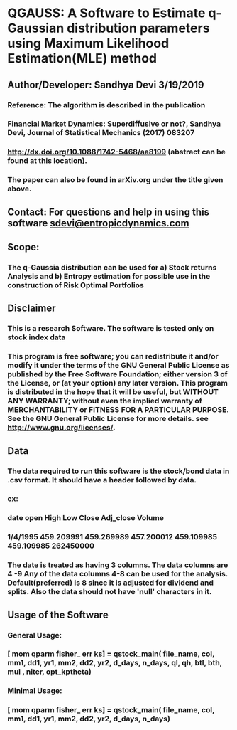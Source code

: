 # QGAUSS: A Software to Estimate q-Gaussian distribution parameters using Maximum Likelihood Estimation(MLE) method
## Author/Developer:     Sandhya Devi     3/19/2019
### Reference: The algorithm is described in the publication
### Financial Market Dynamics: Superdiffusive or not?,  Sandhya Devi, Journal of Statistical Mechanics (2017) 083207
### http://dx.doi.org/10.1088/1742-5468/aa8199 (abstract can be found at this location).
### The paper can also be found in arXiv.org under the title given above. 
##  Contact: For questions and help in using this software sdevi@entropicdynamics.com


## Scope: 
### The q-Gaussia distribution can be used for a) Stock returns Analysis and b) Entropy estimation for possible use in the construction of Risk Optimal Portfolios


## Disclaimer

### This is a research Software. The software is tested only on stock index data
### This program is free software; you can redistribute it and/or modify it under the terms of the GNU General Public License as published by the Free Software Foundation; either version 3 of the License, or (at your option) any later version. This program is distributed in the hope that it will be useful, but WITHOUT ANY WARRANTY; without even the implied warranty of MERCHANTABILITY or FITNESS FOR A PARTICULAR PURPOSE.  See the GNU General Public License for more details.  see <http://www.gnu.org/licenses/>.

## Data 

### The data required to run this software is the stock/bond data in .csv format. It should have a header followed by data. 
###  ex:
### date     open   High   Low   Close   Adj_close   Volume
### 1/4/1995   459.209991	459.269989	457.200012	459.109985	459.109985	262450000
### The date is treated as having 3 columns. The data columns are 4 -9 Any of the data columns 4-8 can be used for the analysis. Default(preferred)  is 8  since it is adjusted for dividend and splits. Also the data should not have 'null' characters in it.

###

##	Usage of the Software

###  General Usage:
### [ mom  qparm  fisher_ err  ks] =   qstock_main( file_name,  col,  mm1,  dd1,  yr1,  mm2,  dd2, yr2,  d_days,  n_days,  ql,  qh,  btl,  bth,  mul ,  niter,  opt_kptheta)
### Minimal Usage:
### [ mom  qparm  fisher_ err  ks] =   qstock_main( file_name,  col,  mm1,  dd1,  yr1,  mm2,  dd2, yr2,  d_days,  n_days)


  
